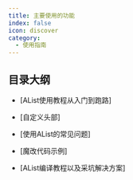 ```yaml
---
title: 主要使用的功能
index: false
icon: discover
category:
  - 使用指南
---
```


## 目录大纲

- [AList使用教程从入门到跑路]

- [自定义头部]

- [使用AList的常见问题]

- [魔改代码示例]

- [AList编译教程以及采坑解决方案]

